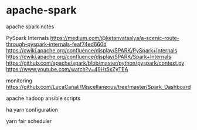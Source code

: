 # apache-spark
apache spark notes 

PySpark Internals
https://medium.com/@ketanvatsalya/a-scenic-route-through-pyspark-internals-feaf74ed660d
https://cwiki.apache.org/confluence/display/SPARK/PySpark+Internals
https://cwiki.apache.org/confluence/display/SPARK/Spark+Internals
https://github.com/apache/spark/blob/master/python/pyspark/context.py
https://www.youtube.com/watch?v=49Hr5xZyTEA

monitoring
https://github.com/LucaCanali/Miscellaneous/tree/master/Spark_Dashboard


apache hadoop ansible scripts


ha yarn configuration


yarn fair scheduler


